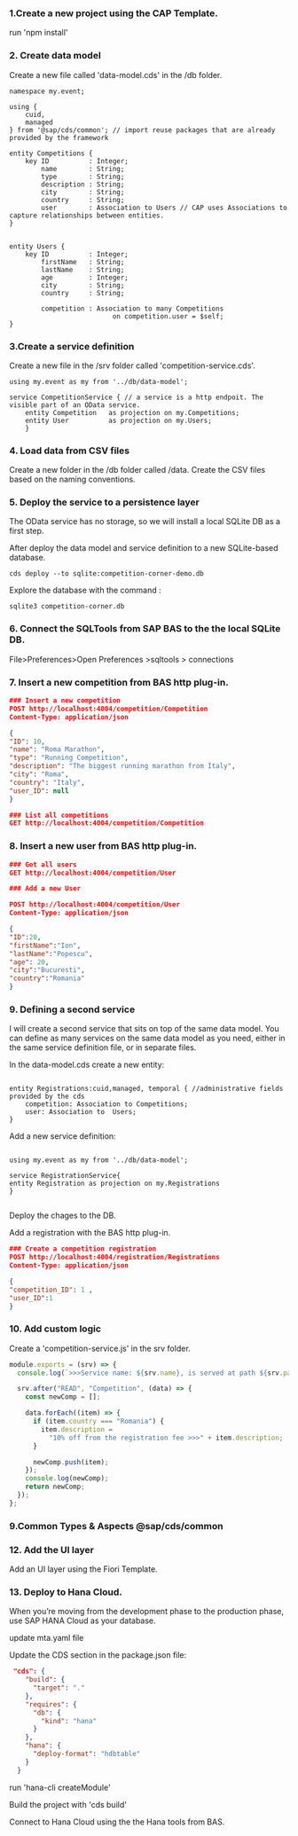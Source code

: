 ### 1.Create a new project using the CAP Template.

run 'npm install'

### 2. Create data model

Create a new file called 'data-model.cds' in the /db folder.

```cds
namespace my.event;

using {
    cuid,
    managed
} from '@sap/cds/common'; // import reuse packages that are already provided by the framework

entity Competitions {
    key ID          : Integer;
        name        : String;
        type        : String;
        description : String;
        city        : String;
        country     : String;
        user        : Association to Users // CAP uses Associations to capture relationships between entities.
}


entity Users {
    key ID          : Integer;
        firstName   : String;
        lastName    : String;
        age         : Integer;
        city        : String;
        country     : String;

        competition : Association to many Competitions
                          on competition.user = $self;
}

```

### 3.Create a service definition

Create a new file in the /srv folder called 'competition-service.cds'.

```
using my.event as my from '../db/data-model';

service CompetitionService { // a service is a http endpoit. The visible part of an OData service.
    entity Competition   as projection on my.Competitions;
    entity User          as projection on my.Users;
    }

```

### 4. Load data from CSV files

Create a new folder in the /db folder called /data. Create the CSV files based
on the naming conventions. 


### 5. Deploy the service to a persistence layer

The OData service has no storage, so we will install a local SQLite DB as a
first step.


After deploy the data model and service definition to a new SQLite-based
database.

`cds deploy --to sqlite:competition-corner-demo.db`

Explore the database with the command :

`sqlite3 competition-corner.db`

### 6. Connect the SQLTools from SAP BAS to the the local SQLite DB.

File>Preferences>Open Preferences >sqltools > connections

### 7. Insert a new competition from BAS http plug-in.

```json
### Insert a new competition
POST http://localhost:4004/competition/Competition
Content-Type: application/json

{
"ID": 10,
"name": "Roma Marathon",
"type": "Running Competition",
"description": "The biggest running marathon from Italy",
"city": "Roma",
"country": "Italy",
"user_ID": null
}

### List all competitions
GET http://localhost:4004/competition/Competition

```

### 8. Insert a new user from BAS http plug-in.

```json
### Get all users
GET http://localhost:4004/competition/User

### Add a new User

POST http://localhost:4004/competition/User
Content-Type: application/json

{
"ID":20,
"firstName":"Ion",
"lastName":"Popescu",
"age": 20,
"city":"Bucuresti",
"country":"Romania"
}
```

### 9. Defining a second service

I will create a second service that sits on top of the same data model. You can
define as many services on the same data model as you need, either in the same
service definition file, or in separate files.

In the data-model.cds create a new entity:

```cds

entity Registrations:cuid,managed, temporal { //administrative fields provided by the cds
    competition: Association to Competitions;
    user: Association to  Users;
}

```

Add a new service definition:

```cds

using my.event as my from '../db/data-model';

service RegistrationService{
entity Registration as projection on my.Registrations
}


```

Deploy the chages to the DB.

Add a registration with the BAS http plug-in.

```json
### Create a competition registration
POST http://localhost:4004/registration/Registrations
Content-Type: application/json

{
"competition_ID": 1 ,
"user_ID":1
}

```

### 10. Add custom logic

Create a 'competition-service.js' in the srv folder.
```js
module.exports = (srv) => {
  console.log(`>>>Service name: ${srv.name}, is served at path ${srv.path}`);

  srv.after("READ", "Competition", (data) => {
    const newComp = [];

    data.forEach((item) => {
      if (item.country === "Romania") {
        item.description =
          "10% off from the registration fee >>>" + item.description;
      }

      newComp.push(item);
    });
    console.log(newComp);
    return newComp;
  });
};

```

### 9.Common Types & Aspects @sap/cds/common

### 12. Add the UI layer

Add an UI layer using the Fiori Template.

### 13. Deploy to Hana Cloud.

When you’re moving from the development phase to the production phase, use SAP
HANA Cloud as your database.

update mta.yaml file

Update the CDS section in the package.json file:

```json
 "cds": {
    "build": {
      "target": "."
    },
    "requires": {
      "db": {
        "kind": "hana"
      }
    },
    "hana": {
      "deploy-format": "hdbtable"
    }
  }

```

run 'hana-cli createModule'

Build the project with 'cds build'

Connect to Hana Cloud using the the Hana tools from BAS.
